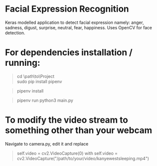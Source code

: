 ﻿# Facial Expression Recognition
Keras modelled application to detect facial expression namely: anger, sadness, digust, surprise, neutral, fear, happiness.
Uses OpenCV for face detection.

# For dependencies installation / running:
>cd \path\to\Project\
>sudo pip install pipenv

>pipenv install

>pipenv run python3 main.py

# To modify the video stream to something other than your webcam
Navigate to camera.py, edit it and replace 
>self.video = cv2.VideoCapture(0)
with
>self.video = cv2.VideoCapture("/path/to/your/video/kanyewestsleeping.mp4")
